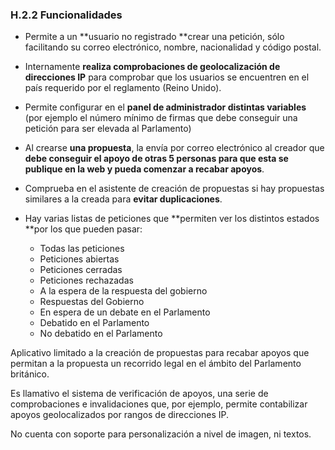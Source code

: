 ### H.2.2 Funcionalidades

* Permite a un **usuario no registrado **crear una petición, sólo facilitando su correo electrónico, nombre, nacionalidad y código postal.

* Internamente **realiza comprobaciones de geolocalización de direcciones IP** para comprobar que los usuarios se encuentren en el país requerido por el reglamento \(Reino Unido\).

* Permite configurar en el **panel de administrador distintas variables** \(por ejemplo el número mínimo de firmas que debe conseguir una petición para ser elevada al Parlamento\)

* Al crearse **una propuesta**, la envía por correo electrónico al creador que **debe conseguir el apoyo de otras 5 personas para que esta se publique en la web y pueda comenzar a recabar apoyos**.

* Comprueba en el asistente de creación de propuestas si hay propuestas similares a la creada para **evitar duplicaciones**.

* Hay varias listas de peticiones que **permiten ver los distintos estados **por los que pueden pasar:

  * Todas las peticiones
  * Peticiones abiertas
  * Peticiones cerradas
  * Peticiones rechazadas
  * A la espera de la respuesta del gobierno
  * Respuestas del Gobierno
  * En espera de un debate en el Parlamento
  * Debatido en el Parlamento
  * No debatido en el Parlamento

Aplicativo limitado a la creación de propuestas para recabar apoyos que permitan a la propuesta un recorrido legal en el ámbito del Parlamento británico.

Es llamativo el sistema de verificación de apoyos, una serie de comprobaciones e invalidaciones que, por ejemplo, permite contabilizar apoyos geolocalizados por rangos de  direcciones IP.

No cuenta con soporte para personalización a nivel de imagen, ni textos.

